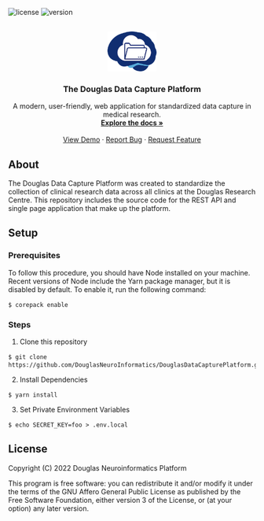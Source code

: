 ![license][license-shield]
![version][version-shield]

<br />
<div align="center">
  <a href="https://github.com/DouglasNeuroInformatics/DouglasDataCapturePlatform">
    <img src=".github/assets/logo.png" alt="Logo" width="100" >
  </a>
  <h3 align="center">The Douglas Data Capture Platform</h3>
  <p align="center">
    A modern, user-friendly, web application for standardized data capture in medical research.
    <br />
    <a href="https://github.com/DouglasNeuroInformatics/DouglasDataCapturePlatform">
      <strong>Explore the docs »
      </strong>
    </a>
    <br />
    <br />
    <a href="https://github.com/DouglasNeuroInformatics/DouglasDataCapturePlatform">View Demo</a>
    ·
    <a href="https://github.com/DouglasNeuroInformatics/DouglasDataCapturePlatform/issues">Report Bug</a>
    ·
    <a href="https://github.com/DouglasNeuroInformatics/DouglasDataCapturePlatform/issues">Request Feature</a>
  </p>
</div>

## About

The Douglas Data Capture Platform was created to standardize the collection of clinical research data across all clinics at the Douglas Research Centre. This repository includes the source code for the REST API and single page application that make up the platform.

## Setup

### Prerequisites

To follow this procedure, you should have Node installed on your machine. Recent versions of Node include the Yarn package manager, but it is disabled by default. To enable it, run the following command:

```shell
$ corepack enable
```

### Steps

1. Clone this repository

```shell
$ git clone https://github.com/DouglasNeuroInformatics/DouglasDataCapturePlatform.git
```

2. Install Dependencies

```shell
$ yarn install
```

3. Set Private Environment Variables

```shell
$ echo SECRET_KEY=foo > .env.local
```

## License

Copyright (C) 2022 Douglas Neuroinformatics Platform

This program is free software: you can redistribute it and/or modify
it under the terms of the GNU Affero General Public License as published by
the Free Software Foundation, either version 3 of the License, or
(at your option) any later version.

<!-- MARKDOWN LINKS & IMAGES -->
[license-shield]: https://img.shields.io/github/license/DouglasNeuroInformatics/DouglasDataCapturePlatform
[version-shield]: https://img.shields.io/github/package-json/v/DouglasNeuroInformatics/DouglasDataCapturePlatform
